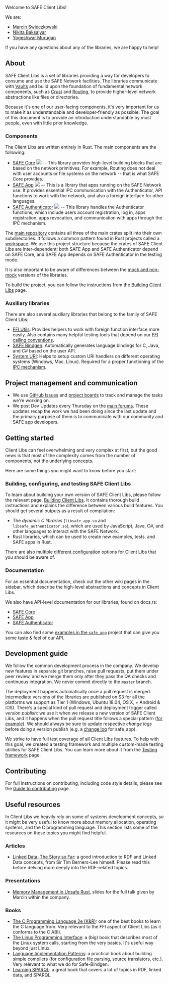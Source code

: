 Welcome to SAFE Client Libs!

We are:

- [Marcin Swieczkowski](https://github.com/m-cat)
- [Nikita Baksalyar](https://github.com/nbaksalyar)
- [Yogeshwar Murugan](https://github.com/Yoga07/)

If you have any questions about any of the libraries, we are happy to help!

## About

SAFE Client Libs is a set of libraries providing a way for developers to consume and use the SAFE Network facilities. The libraries communicate with [Vaults](https://github.com/maidsafe/safe_vault) and build upon the foundation of fundamental network components, such as [Crust](https://github.com/maidsafe/crust) and [Routing](https://github.com/maidsafe/routing), to provide higher-level network abstractions like files or directories. 

Because it's one of our user-facing components, it's very important for us to make it as understandable and developer-friendly as possible. The goal of this document is to provide an introduction understandable by most people, even with little prior knowledge.

### Components

The Client Libs are written entirely in Rust. The main components are the following:

- [SAFE Core](https://github.com/maidsafe/safe_client_libs/tree/master/safe_core) [![](http://meritbadge.herokuapp.com/safe_core)](https://crates.io/crates/safe_core) -- This library provides high-level building blocks that are based on the network primitives. For example, Routing does not deal with user accounts or file systems on the network -- that is what SAFE Core provides.
- [SAFE App](https://github.com/maidsafe/safe_client_libs/tree/master/safe_app) [![](http://meritbadge.herokuapp.com/safe_app)](https://crates.io/crates/safe_app) -- This is a library that apps running on the SAFE Network use. It provides essential IPC communication with the Authenticator, API functions to work with the network, and also a foreign interface for other languages.
- [SAFE Authenticator](https://github.com/maidsafe/safe_client_libs/tree/master/safe_authenticator) [![](http://meritbadge.herokuapp.com/safe_authenticator)](https://crates.io/crates/safe_authenticator) -- This library handles the Authenticator functions, which include users account registration, log in, apps registration, apps revocation, and communication with apps through the IPC mechanism.

The [main repository](https://github.com/maidsafe/safe_client_libs) contains all three of the main crates split into their own subdirectories. It follows a common pattern found in Rust projects called a [workspace](https://doc.rust-lang.org/book/ch14-03-cargo-workspaces.html). We use this project structure because the crates of SAFE Client Libs are inter-dependent: both SAFE App and SAFE Authenticator depend on SAFE Core, and SAFE App depends on SAFE Authenticator in the testing mode.

It is also important to be aware of differences between the [mock and non-mock](./Mock-vs.-non-mock) versions of the libraries.

To build the project, you can follow the instructions from the [Building Client Libs](./Building-Client-Libs) page.

### Auxiliary libraries

There are also several auxiliary libraries that belong to the family of SAFE Client Libs:

- [FFI Utils](https://github.com/maidsafe/ffi_utils): Provides helpers to work with foreign function interface more easily. Also contains many helpful testing tools that depend on our [FFI calling conventions](./FFI-calling-conventions).
- [SAFE Bindgen](https://github.com/maidsafe/safe_bindgen): Automatically generates language bindings for C, Java, and C# based on the user API.
- [System URI](https://github.com/maidsafe/system_uri): Helps to setup custom URI handlers on different operating systems (Windows, Mac, Linux). Required for a proper functioning of the [IPC mechanism](./IPC-mechanism).

## Project management and communication

- We use [GitHub Issues](https://github.com/maidsafe/safe_client_libs/issues) and [project boards](https://github.com/maidsafe/safe_client_libs/projects) to track and manage the tasks we're working on.
- We post Dev Updates every Thursday on the [main forums](https://safenetforum.org/). These updates recap the work we had been doing since the last update and the primary purpose of them is to communicate with our community and SAFE app developers.

## Getting started

Client Libs can feel overwhelming and very complex at first, but the good news is that most of the complexity comes from the number of components, not the underlying concepts.

Here are some things you might want to know before you start:

### Building, configuring, and testing SAFE Client Libs

To learn about building your own version of SAFE Client Libs, please follow the relevant page, [Building Client Libs](./Building-Client-Libs). It contains thorough build instructions and explains the difference between various build features. You should get several outputs as a result of compilation:

- The *dynamic C libraries* (`libsafe_app.so` and `libsafe_authenticator.so`), which are used by JavaScript, Java, C\#, and other languages to interact with the SAFE Network.
- Rust libraries, which can be used to create new examples, tests, and SAFE apps in Rust.

There are also multiple [different configuration](./Configuring-Client-Libs) options for Client Libs that you should be aware of.

### Documentation

For an essential documentation, check out the other wiki pages in the sidebar, which describe the high-level abstractions and concepts in Client Libs.

We also have API-level documentation for our libraries, found on docs.rs:

- [SAFE Core](https://docs.rs/safe_core/)
- [SAFE App](https://docs.rs/safe_app/)
- [SAFE Authenticator](https://docs.rs/safe_authenticator/)

You can also find some [examples in the `safe_app`](https://github.com/maidsafe/safe_client_libs/tree/master/safe_app/examples) project that can give you some taste & feel of our API.

## Development guide

We follow the common development process in the company. We develop new features in separate git branches, raise pull requests, put them under peer review, and we merge them only after they pass the QA checks and continuous integration. We never commit directly to the `master` branch.

The deployment happens automatically once a pull request is merged. Intermediate versions of the libraries are published on S3 for all the platforms we support as Tier 1 (Windows, Ubuntu 18.04, OS X, + Android & iOS). There's a special kind of pull request and deployment trigger called *version publish*: we use it when we release a new version of SAFE Client Libs, and it happens when the pull request title follows a special pattern ([for example](https://github.com/maidsafe/safe_client_libs/pull/686)). We should always be sure to update respective *change logs* before doing a version publish (e.g. a [change log](https://github.com/maidsafe/safe_client_libs/blob/master/safe_app/CHANGELOG.md) for safe\_app).

We strive to have full test coverage of all Client Libs features. To help with this goal, we created a testing framework and multiple custom-made testing utilities for SAFE Client Libs. You can learn more about it from the [Testing framework](./Testing-framework) page.

## Contributing

For full instructions on contributing, including code style details, please see the [Guide to contributing](./Guide-to-contributing) page.

## Useful resources

In Client Libs we heavily rely on some of systems development concepts, so it might be very useful to know more about memory allocation, operating systems, and the C programming language. This section lists some of the resources on these topics you might find helpful.

### Articles

- [Linked Data: The Story so Far](http://tomheath.com/papers/bizer-heath-berners-lee-ijswis-linked-data.pdf): a good introduction to RDF and Linked Data concepts, from Sir Tim Berners-Lee himself. Please read this before delving more deeply into the RDF-related topics.

### Presentations

- [Memory Management in Unsafe Rust](https://www.bytedude.com/files/unsafe-rust.html), slides for the full talk given by Marcin within the company.

### Books

- [The C Programming Language 2e (K&amp;R)](https://www.amazon.co.uk/C-Programming-Language-2nd/dp/0131103628): one of the best books to learn the C language from. Very relevant to the FFI aspect of Client Libs (as it conforms to the C ABI).
- [The Linux Programming Interface](http://man7.org/tlpi/): a (big) book that describes most of the Linux system calls, starting from the very basics. It's useful way beyond just Linux.
- [Language Implementation Patterns](https://pragprog.com/book/tpdsl/language-implementation-patterns): a practical book about building simple compilers (for configuration file parsing, source translators, etc.). Very relevant to what we do for Safe-Bindgen.
- [Learning SPARQL](http://shop.oreilly.com/product/0636920020547.do): a great book that covers a lot of topics in RDF, linked data, and SPARQL.
